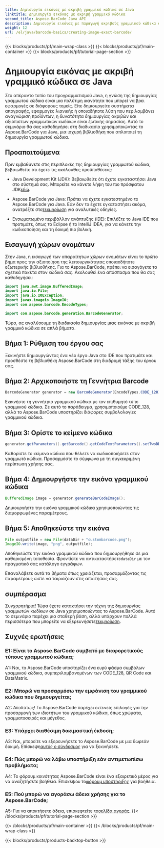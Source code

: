 ```yaml
---
title: Δημιουργία εικόνας με ακριβή γραμμικό κώδικα σε Java
linktitle: Δημιουργία εικόνας με ακριβή γραμμικό κώδικα
second_title: Aspose.BarCode Java API
description: Δημιουργία εικόνας με παραγωγή ακριβούς γραμμικού κώδικα σε Java με Aspose.BarCode. Δημιουργήστε εύκολα προσαρμοσμένους γραμμωτούς κώδικες. Εξερευνήστε την τεκμηρίωση, πραγματοποιήστε λήψη και λάβετε υποστήριξη.
weight: 12
url: /el/java/barcode-basics/creating-image-exact-barcode/
---
```


{{< blocks/products/pf/main-wrap-class >}}
{{< blocks/products/pf/main-container >}}
{{< blocks/products/pf/tutorial-page-section >}}

# Δημιουργία εικόνας με ακριβή γραμμικό κώδικα σε Java

Στο απέραντο τοπίο του προγραμματισμού Java, η γνώση της δημιουργίας γραμμωτού κώδικα είναι μια πολύτιμη ικανότητα που μπορεί να βρει εφαρμογές σε διάφορους τομείς. Είτε δημιουργείτε συστήματα απογραφής, εφαρμογές λιανικής ή οποιαδήποτε λύση που περιλαμβάνει αναγνώριση προϊόντων, η δυνατότητα δημιουργίας ακριβών και αξιόπιστων γραμμωτικών κωδίκων είναι ζωτικής σημασίας. Αυτό το σεμινάριο θα σας καθοδηγήσει στη διαδικασία χρησιμοποιώντας το Aspose.BarCode για Java, μια ισχυρή βιβλιοθήκη που απλοποιεί τη δημιουργία γραμμωτού κώδικα.

## Προαπαιτούμενα

Πριν εμβαθύνετε στις περιπλοκές της δημιουργίας γραμμωτού κώδικα, βεβαιωθείτε ότι έχετε τις ακόλουθες προϋποθέσεις:

-  Java Development Kit (JDK): Βεβαιωθείτε ότι έχετε εγκαταστήσει Java στο σύστημά σας. Μπορείτε να κάνετε λήψη του πιο πρόσφατου JDK[εδώ](https://www.oracle.com/java/technologies/javase-downloads.html).

-  Aspose.BarCode για Java: Πρέπει να έχετε εγκατεστημένο το Aspose.BarCode για Java. Εάν δεν το έχετε εγκαταστήσει ακόμα, ανατρέξτε στο[τεκμηρίωση](https://reference.aspose.com/barcode/java/) για αναλυτικές οδηγίες.

- Ενσωματωμένο περιβάλλον ανάπτυξης (IDE): Επιλέξτε το Java IDE που προτιμάτε, όπως το Eclipse ή το IntelliJ IDEA, για να κάνετε την κωδικοποίηση και τη δοκιμή πιο βολική.

## Εισαγωγή χώρων ονομάτων

Στην Java, η εισαγωγή των απαραίτητων χώρων ονομάτων είναι το πρώτο βήμα προς την αξιοποίηση της λειτουργικότητας οποιασδήποτε εξωτερικής βιβλιοθήκης. Για το Aspose.BarCode, πρέπει να εισαγάγετε τα σχετικά πακέτα στον κώδικά σας. Ακολουθεί ένα απόσπασμα που θα σας καθοδηγήσει:

```java
import java.awt.image.BufferedImage;
import java.io.File;
import java.io.IOException;
import javax.imageio.ImageIO;
import com.aspose.barcode.EncodeTypes;

import com.aspose.barcode.generation.BarcodeGenerator;
```

Τώρα, ας αναλύσουμε τη διαδικασία δημιουργίας μιας εικόνας με ακριβή γραμμικό κώδικα σε απλά βήματα.

## Βήμα 1: Ρύθμιση του έργου σας

Ξεκινήστε δημιουργώντας ένα νέο έργο Java στο IDE που προτιμάτε και προσθέστε τη βιβλιοθήκη Aspose.BarCode στη διαδρομή τάξης του έργου σας.

## Βήμα 2: Αρχικοποιήστε τη Γεννήτρια Barcode

```java
BarcodeGenerator generator = new BarcodeGenerator(EncodeTypes.CODE_128);
```

Εκκινήστε τη γεννήτρια γραμμικού κώδικα με τον επιθυμητό τύπο γραμμικού κώδικα. Σε αυτό το παράδειγμα, χρησιμοποιούμε CODE_128, αλλά το Aspose.BarCode υποστηρίζει διάφορες συμβολολογίες γραμμικού κώδικα.

## Βήμα 3: Ορίστε το κείμενο κώδικα

```java
generator.getParameters().getBarcode().getCodeTextParameters().setTwoDDisplayText("123456");
```

Καθορίστε το κείμενο κώδικα που θέλετε να κωδικοποιήσετε στον γραμμωτό κώδικα. Προσαρμόστε το σύμφωνα με τη συγκεκριμένη περίπτωση χρήσης σας.

## Βήμα 4: Δημιουργήστε την εικόνα γραμμικού κώδικα

```java
BufferedImage image = generator.generateBarCodeImage();
```

Δημιουργήστε την εικόνα γραμμικού κώδικα χρησιμοποιώντας τις διαμορφωμένες παραμέτρους.

## Βήμα 5: Αποθηκεύστε την εικόνα

```java
File outputfile = new File(dataDir + "custombarcode.png");
ImageIO.write(image, "png", outputfile);
```

 Αποθηκεύστε την εικόνα γραμμικού κώδικα που δημιουργήθηκε σε μια καθορισμένη τοποθεσία. Φροντίστε να αντικαταστήσετε`dataDir` με τον πραγματικό σας κατάλογο εγγράφων.

Επαναλάβετε αυτά τα βήματα όπως χρειάζεται, προσαρμόζοντας τις παραμέτρους ώστε να ταιριάζουν στις απαιτήσεις σας.

## συμπέρασμα

 Συγχαρητήρια! Τώρα έχετε κατακτήσει την τέχνη της δημιουργίας γραμμωτών κωδίκων σε Java χρησιμοποιώντας το Aspose.BarCode. Αυτό το σεμινάριο παρέχει μια σταθερή βάση, αλλά υπάρχουν πολλά περισσότερα που μπορείτε να εξερευνήσετε[τεκμηρίωση](https://reference.aspose.com/barcode/java/).

## Συχνές ερωτήσεις

### Ε1: Είναι το Aspose.BarCode συμβατό με διαφορετικούς τύπους γραμμωτού κώδικα;

A1: Ναι, το Aspose.BarCode υποστηρίζει ένα ευρύ φάσμα συμβόλων γραμμικού κώδικα, συμπεριλαμβανομένων των CODE_128, QR Code και DataMatrix.

### Ε2: Μπορώ να προσαρμόσω την εμφάνιση του γραμμικού κώδικα που δημιουργείται;

Α2: Απολύτως! Το Aspose.BarCode παρέχει εκτενείς επιλογές για την προσαρμογή των ιδιοτήτων του γραμμικού κώδικα, όπως χρώματα, γραμματοσειρές και μέγεθος.

### Ε3: Υπάρχει διαθέσιμη δοκιμαστική έκδοση;

 A3: Ναι, μπορείτε να εξερευνήσετε το Aspose.BarCode με μια δωρεάν δοκιμή. Επίσκεψη[αυτός ο σύνδεσμος](https://releases.aspose.com/) για να ξεκινήσετε.

### Ε4: Πώς μπορώ να λάβω υποστήριξη εάν αντιμετωπίσω προβλήματα;

 A4: Το φόρουμ κοινότητας Aspose.BarCode είναι ένα εξαιρετικό μέρος για να αναζητήσετε βοήθεια. Επισκέψου το[φόρουμ υποστήριξης](https://forum.aspose.com/c/barcode/13) για βοήθεια.

### Ε5: Πού μπορώ να αγοράσω άδεια χρήσης για το Aspose.BarCode;

 A5: Για να αποκτήσετε άδεια, επισκεφτείτε το[σελίδα αγοράς](https://purchase.aspose.com/buy).
{{< /blocks/products/pf/tutorial-page-section >}}

{{< /blocks/products/pf/main-container >}}
{{< /blocks/products/pf/main-wrap-class >}}

{{< blocks/products/products-backtop-button >}}
